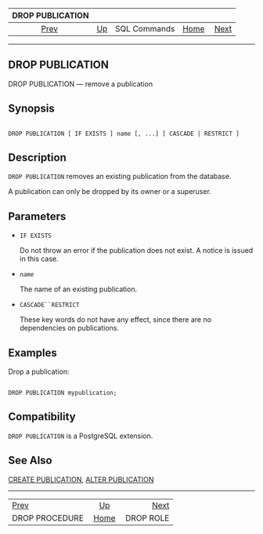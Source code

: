<!--?xml version="1.0" encoding="UTF-8" standalone="no"?-->

|                 DROP PUBLICATION                 |                                        |              |                                                       |                                        |
| :----------------------------------------------: | :------------------------------------- | :----------: | ----------------------------------------------------: | -------------------------------------: |
| [Prev](sql-dropprocedure.html "DROP PROCEDURE")  | [Up](sql-commands.html "SQL Commands") | SQL Commands | [Home](index.html "PostgreSQL 17devel Documentation") |  [Next](sql-droprole.html "DROP ROLE") |

***

## DROP PUBLICATION

DROP PUBLICATION — remove a publication

## Synopsis

```

DROP PUBLICATION [ IF EXISTS ] name [, ...] [ CASCADE | RESTRICT ]
```

## Description

`DROP PUBLICATION` removes an existing publication from the database.

A publication can only be dropped by its owner or a superuser.

## Parameters

* `IF EXISTS`

    Do not throw an error if the publication does not exist. A notice is issued in this case.

* *`name`*

    The name of an existing publication.

* `CASCADE``RESTRICT`

    These key words do not have any effect, since there are no dependencies on publications.

## Examples

Drop a publication:

```

DROP PUBLICATION mypublication;
```

## Compatibility

`DROP PUBLICATION` is a PostgreSQL extension.

## See Also

[CREATE PUBLICATION](sql-createpublication.html "CREATE PUBLICATION"), [ALTER PUBLICATION](sql-alterpublication.html "ALTER PUBLICATION")

***

|                                                  |                                                       |                                        |
| :----------------------------------------------- | :---------------------------------------------------: | -------------------------------------: |
| [Prev](sql-dropprocedure.html "DROP PROCEDURE")  |         [Up](sql-commands.html "SQL Commands")        |  [Next](sql-droprole.html "DROP ROLE") |
| DROP PROCEDURE                                   | [Home](index.html "PostgreSQL 17devel Documentation") |                              DROP ROLE |
